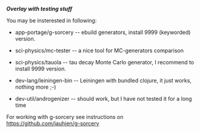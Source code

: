 ***Overlay with testing stuff***

You may be insterested in following:

* app-portage/g-sorcery -- ebuild generators, install 9999 (keyworded) version.

* sci-physics/mc-tester -- a nice tool for MC-generators comparison

* sci-physics/tauola -- tau decay Monte Carlo generator, I recommend to install 9999 version.

* dev-lang/leiningen-bin -- Leiningen with bundled clojure, it just works, nothing more ;-)

* dev-util/androgenizer -- should work, but I have not tested it for a long time

For working with g-sorcery see instructions on https://github.com/jauhien/g-sorcery

